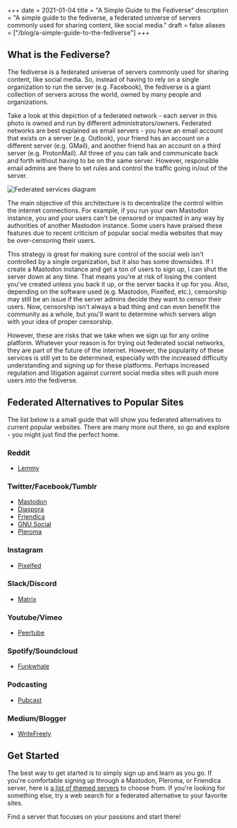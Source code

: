 +++
date = 2021-01-04
title = "A Simple Guide to the Fediverse"
description = "A simple guide to the fediverse, a federated universe of servers commonly used for sharing content, like social media."
draft = false
aliases = ["/blog/a-simple-guide-to-the-fediverse"]
+++

## What is the Fediverse?

The fediverse is a federated universe of servers commonly used for sharing
content, like social media. So, instead of having to rely on a single
organization to run the server (e.g. Facebook), the fediverse is a giant
collection of servers across the world, owned by many people and organizations.

Take a look at this depiction of a federated network - each server in this photo
is owned and run by different administrators/owners. Federated networks are best
explained as email servers - you have an email account that exists on a server
(e.g. Outlook), your friend has an account on a different server (e.g. GMail),
and another friend has an account on a third server (e.g. ProtonMail). All three
of you can talk and communicate back and forth without having to be on the same
server. However, responsible email admins are there to set rules and control the
traffic going in/out of the server.

![Federated services diagram](https://img.cleberg.net/blog/20210104-a-simple-guide-to-the-fediverse/federated-example.svg)

The main objective of this architecture is to decentralize the control within
the internet connections. For example, if you run your own Mastodon instance,
you and your users can't be censored or impacted in any way by authorities of
another Mastodon instance. Some users have praised these features due to recent
criticism of popular social media websites that may be over-censoring their
users.

This strategy is great for making sure control of the social web isn't
controlled by a single organization, but it also has some downsides. If I create
a Mastodon instance and get a ton of users to sign up, I can shut the server
down at any time. That means you're at risk of losing the content you've created
unless you back it up, or the server backs it up for you. Also, depending on the
software used (e.g. Mastodon, Pixelfed, etc.), censorship may still be an issue
if the server admins decide they want to censor their users. Now, censorship
isn't always a bad thing and can even benefit the community as a whole, but
you'll want to determine which servers align with your idea of proper
censorship.

However, these are risks that we take when we sign up for any online platform.
Whatever your reason is for trying out federated social networks, they are part
of the future of the internet. However, the popularity of these services is
still yet to be determined, especially with the increased difficulty
understanding and signing up for these platforms. Perhaps increased regulation
and litigation against current social media sites will push more users into the
fediverse.

## Federated Alternatives to Popular Sites

The list below is a small guide that will show you federated alternatives to
current popular websites. There are many more out there, so go and explore - you
might just find the perfect home.

### Reddit

-   [Lemmy](https://lemmy.ml/instances)

### Twitter/Facebook/Tumblr

-   [Mastodon](https://joinmastodon.org)
-   [Diaspora](https://diasporafoundation.org)
-   [Friendica](https://friendi.ca)
-   [GNU Social](https://gnusocial.network)
-   [Pleroma](https://pleroma.social)

### Instagram

-   [Pixelfed](https://pixelfed.org)

### Slack/Discord

-   [Matrix](https://element.io)

### Youtube/Vimeo

-   [Peertube](https://joinpeertube.org)

### Spotify/Soundcloud

-   [Funkwhale](https://funkwhale.audio)

### Podcasting

-   [Pubcast](https://pubcast.pub)

### Medium/Blogger

-   [WriteFreely](https://writefreely.org)

## Get Started

The best way to get started is to simply sign up and learn as you go. If you're
comfortable signing up through a Mastodon, Pleroma, or Friendica server, here is
[a list of themed servers](https://fediverse.party/en/portal/servers) to choose
from. If you're looking for something else, try a web search for a federated
alternative to your favorite sites.

Find a server that focuses on your passions and start there!
